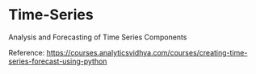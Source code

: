 # Time-Series
Analysis and Forecasting of Time Series Components


Reference: https://courses.analyticsvidhya.com/courses/creating-time-series-forecast-using-python
